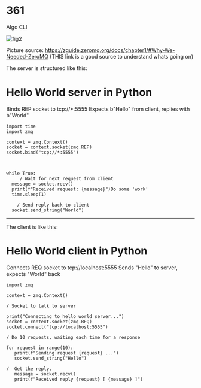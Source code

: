 # 361
Algo CLI

![fig2](https://user-images.githubusercontent.com/72105939/236315963-1a2a0163-1f3a-4b45-9f74-121163b7c671.png)

Picture source: https://zguide.zeromq.org/docs/chapter1/#Why-We-Needed-ZeroMQ
                (THIS link is a good source to understand whats going on) 




The server is structured like this:


#  Hello World server in Python
   Binds REP socket to tcp://*:5555
   Expects b"Hello" from client, replies with b"World"


    import time
    import zmq

    context = zmq.Context()
    socket = context.socket(zmq.REP)
    socket.bind("tcp://*:5555")



    while True:
         / Wait for next request from client
      message = socket.recv()
      print(f"Received request: {message}")Do some 'work'
      time.sleep(1)

        / Send reply back to client
      socket.send_string("World")

----------------------------------------------------------------------

The client is like this: 


#   Hello World client in Python
   Connects REQ socket to tcp://localhost:5555
   Sends "Hello" to server, expects "World" back


    import zmq

    context = zmq.Context()

    / Socket to talk to server
 
    print("Connecting to hello world server...")
    socket = context.socket(zmq.REQ)
    socket.connect("tcp://localhost:5555")

    / Do 10 requests, waiting each time for a response
 
    for request in range(10):
       print(f"Sending request {request} ...")
       socket.send_string("Hello")

    /  Get the reply.
       message = socket.recv()
       print(f"Received reply {request} [ {message} ]")




